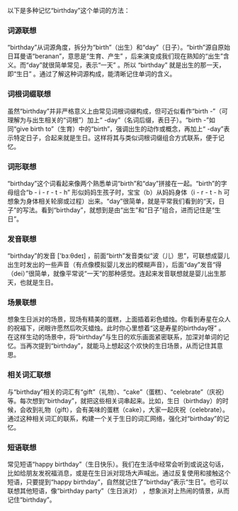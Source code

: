 以下是多种记忆“birthday”这个单词的方法：

### 词源联想
“birthday”从词源角度，拆分为“birth”（出生）和“day”（日子）。“birth”源自原始日耳曼语“beranan”，意思是“生育、产生” ，后来演变成我们现在熟知的“出生”含义。而“day”就很简单常见，表示“一天” 。所以 “birthday” 就是出生的那一天，即“生日” 。通过了解这种词源构成，能清晰记住单词的含义。

### 词根词缀联想
虽然“birthday”并非严格意义上由常见词根词缀构成，但可近似看作“birth -”（可理解为与出生相关的“词根”）加上“ -day”（名词后缀，表日子）。“birth -”如同“give birth to”（生育）中的“birth”，强调出生的动作或概念，再加上“ -day”表示特定日子，合起来就是生日。这样将其与类似词根词缀组合方式联系，便于记忆。

### 词形联想
“birthday”这个词看起来像两个熟悉单词“birth”和“day”拼接在一起。“birth”的字母组合“b - i - r - t - h” 形似妈妈生孩子时，宝宝（b）从妈妈身体（i - r - t - h 可想象为身体相关轮廓或过程）出来。“day”很简单，就是平常我们看到的“天，日子”的写法。看到“birthday”，就想到是由“出生”和“日子”组合，进而记住是“生日”。

### 发音联想
“birthday”的发音 ['bɜːθdeɪ] ，前面“birth”发音类似“波（儿）思”，可联想成婴儿出生时发出的一些声音（有点像模拟婴儿发出的模糊声音），后面“day”发音“得（dei）”很简单，就像平常说“一天”的那种感觉。连起来发音联想就是婴儿出生那天，也就是生日。

### 场景联想
想象生日派对的场景，现场有精美的蛋糕，上面插着彩色蜡烛。你看到寿星在众人的祝福下，闭眼许愿然后吹灭蜡烛。此时你心里想着“这是寿星的birthday呀” 。在这样生动的场景中，将“birthday”与生日的欢乐画面紧密联系，加深对单词的记忆。当再次提到“birthday”，就能马上想起这个欢快的生日场景，从而记住其意思。

### 相关词汇联想
与“birthday”相关的词汇有“gift”（礼物）、“cake”（蛋糕）、“celebrate”（庆祝）等。每次想到“birthday”，就把这些相关词串起来。比如，生日（birthday）的时候，会收到礼物（gift），会有美味的蛋糕（cake），大家一起庆祝（celebrate）。通过这种相关词汇的联系，构建一个关于生日的词汇网络，强化对“birthday”的记忆。

### 短语联想
常见短语“happy birthday”（生日快乐）。我们在生活中经常会听到或说这句话，比如给朋友发祝福消息，或是在生日派对现场大声喊出。通过反复使用和接触这个短语，只要提到“happy birthday”，自然就记住了“birthday”表示“生日”。也可以联想其他短语，像“birthday party”（生日派对） ，想象派对上热闹的情景，从而记住“birthday”。 
